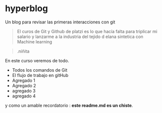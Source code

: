 # hyperblog
Un blog para revisar las primeras interacciones con git
>El curos de Git y Github de platzi es lo que hacía falta para triplicar mi salario y lanzarme a la industria del tejido d elana sintetica con Machine learning

>.niñita

En este curso veremos de todo.
* Todos los comandos de Git
* El flujo de trabajo en gitHub
* Agregado 1
* Agregado 2
* agregado 3
* agregado 4

y como un amable recordatorio : **este readme.md es un chiste**.
